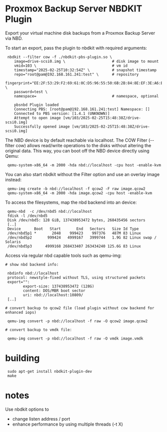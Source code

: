 # Proxmox Backup Server NBDKIT Plugin

Export your virtual machine disk backups from a Proxmox Backup Server via NBD.

To start an export, pass the plugin to nbdkit with required arguments:

```
 nbdkit --filter cow -f ./nbdkit-pbs-plugin.so \
    image=drive-scsi0.img \                     # disk image to mount
    vmid=103 \                                  # vm id
    timestamp="2025-02-25T10:32:54Z" \          # snapshot timestamp
    repo="root@pam@192.168.161.241:test" \      # repository
    fingerprint="EE:2F:53:29:F2:69:61:0C:D5:96:55:50:6B:2B:84:8E:EF:3E:A6:B0:CA:18:5C:F7:92:BA:54:71:15:56:83:5B" \
    password=test \
    namespace=                                  # namespace, optional

    pbsnbd Plugin loaded
    Connecting PBS: [root@pam@192.168.161.241:test] Namespace: []
    Connected to PBS version: [1.4.1 (UNKNOWN)]
    Attempt to open image [vm/103/2025-02-25T15:48:38Z/drive-scsi0.img]
    Successfully opened image [vm/103/2025-02-25T15:48:38Z/drive-scsi0.img]
```

The NBD device is by default reachable via localhost. The COW Filter (--filter
cow) allows read/write operations to the disks without altering the original
data. This way, you can boot off the NBD device directly using Qemu:

```
 qemu-system-x86_64 -m 2000 -hda nbd://localhost -cpu host -enable-kvm
```

You can also start nbdkit without the Filter option and use an overlay
image instead:

```
 qemu-img create -b nbd://localhost -f qcow2 -F raw image.qcow2
 qemu-system-x86_64 -m 2000 -hda image.qcow2 -cpu host -enable-kvm
```

To access the filesystems, map the nbd backend into an device:

```
 qemu-nbd  -c /dev/nbd5 nbd://localhost
 fdisk -l /dev/nbd5 
 Disk /dev/nbd5: 128 GiB, 137438953472 bytes, 268435456 sectors
 [..]
 Device      Boot   Start       End   Sectors   Size Id Type
 /dev/nbd5p1 *       2048    999423    997376   487M 83 Linux
 /dev/nbd5p2       999424   4999167   3999744   1.9G 82 Linux swap / Solaris
 /dev/nbd5p3      4999168 268433407 263434240 125.6G 83 Linux
```

Access via regular nbd capable tools such as qemu-img:

```
# show nbd backend info:

 nbdinfo nbd://localhost
 protocol: newstyle-fixed without TLS, using structured packets
 export="":
        export-size: 137438953472 (128G)
        content: DOS/MBR boot sector
        uri: nbd://localhost:10809/
 [..]

# convert backup to qcow2 file (load plugin without cow backend for enhanced iops)

 qemu-img convert -p nbd://localhost -f raw -O qcow2 image.qcow2

# convert backup to vmdk file:

 qemu-img convert -p nbd://localhost -f raw -O vmdk image.vmdk
```

# building

```
 sudo apt-get install nbdkit-plugin-dev
 make
```

# notes

Use nbdkit options to

 * change listen address / port
 * enhance performance by using multiple threads (-t X)

